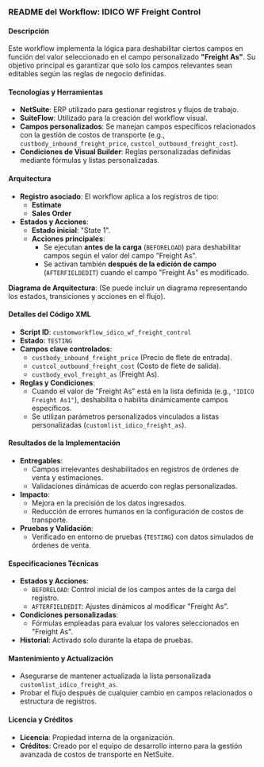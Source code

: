 ### README del Workflow: **IDICO WF Freight Control**

#### **Descripción**
Este workflow implementa la lógica para deshabilitar ciertos campos en función del valor seleccionado en el campo personalizado **"Freight As"**. Su objetivo principal es garantizar que solo los campos relevantes sean editables según las reglas de negocio definidas.

#### **Tecnologías y Herramientas**
- **NetSuite**: ERP utilizado para gestionar registros y flujos de trabajo.
- **SuiteFlow**: Utilizado para la creación del workflow visual.
- **Campos personalizados**: Se manejan campos específicos relacionados con la gestión de costos de transporte (e.g., `custbody_inbound_freight_price`, `custcol_outbound_freight_cost`).
- **Condiciones de Visual Builder**: Reglas personalizadas definidas mediante fórmulas y listas personalizadas.

#### **Arquitectura**
- **Registro asociado**: El workflow aplica a los registros de tipo:
  - **Estimate**
  - **Sales Order**
- **Estados y Acciones**:
  - **Estado inicial**: "State 1".
  - **Acciones principales**:
    - Se ejecutan **antes de la carga** (`BEFORELOAD`) para deshabilitar campos según el valor del campo "Freight As".
    - Se activan también **después de la edición de campo** (`AFTERFIELDEDIT`) cuando el campo "Freight As" es modificado.

**Diagrama de Arquitectura**:
(Se puede incluir un diagrama representando los estados, transiciones y acciones en el flujo).

#### **Detalles del Código XML**
- **Script ID**: `customworkflow_idico_wf_freight_control`
- **Estado**: `TESTING`
- **Campos clave controlados**:
  - `custbody_inbound_freight_price` (Precio de flete de entrada).
  - `custcol_outbound_freight_cost` (Costo de flete de salida).
  - `custbody_evol_freight_as` (Freight As).
- **Reglas y Condiciones**:
  - Cuando el valor de "Freight As" está en la lista definida (e.g., `"IDICO Freight As1"`), deshabilita o habilita dinámicamente campos específicos.
  - Se utilizan parámetros personalizados vinculados a listas personalizadas (`customlist_idico_freight_as`).

#### **Resultados de la Implementación**
- **Entregables**:
  - Campos irrelevantes deshabilitados en registros de órdenes de venta y estimaciones.
  - Validaciones dinámicas de acuerdo con reglas personalizadas.
- **Impacto**:
  - Mejora en la precisión de los datos ingresados.
  - Reducción de errores humanos en la configuración de costos de transporte.
- **Pruebas y Validación**:
  - Verificado en entorno de pruebas (`TESTING`) con datos simulados de órdenes de venta.

#### **Especificaciones Técnicas**
- **Estados y Acciones**:
  - `BEFORELOAD`: Control inicial de los campos antes de la carga del registro.
  - `AFTERFIELDEDIT`: Ajustes dinámicos al modificar "Freight As".
- **Condiciones personalizadas**:
  - Fórmulas empleadas para evaluar los valores seleccionados en "Freight As".
- **Historial**: Activado solo durante la etapa de pruebas.

#### **Mantenimiento y Actualización**
- Asegurarse de mantener actualizada la lista personalizada `customlist_idico_freight_as`.
- Probar el flujo después de cualquier cambio en campos relacionados o estructura de registros.

#### **Licencia y Créditos**
- **Licencia**: Propiedad interna de la organización.
- **Créditos**: Creado por el equipo de desarrollo interno para la gestión avanzada de costos de transporte en NetSuite.

